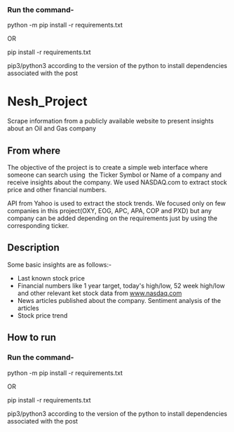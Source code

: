 ### Run the command- 

python -m pip install -r requirements.txt 

OR

pip install -r requirements.txt

pip3/python3 according to the version of the python to install dependencies associated with the post


# Nesh_Project
Scrape information from a publicly available website to present insights about an Oil and Gas company

## From where
The objective of the project is to create a simple web interface where someone can search using  the Ticker Symbol or Name of a company and receive insights about the company. We used NASDAQ.com to extract stock price and other financial numbers.

API from Yahoo is used to extract the stock trends. We focused only on few companies in this project(OXY, EOG, APC, APA, COP and PXD) but any company can be added depending on the requirements just by using the corresponding ticker.

## Description

 Some basic insights are as follows:-
 
 * Last known stock price
 * Financial numbers like 1 year target, today's high/low, 52 week high/low and other relevant ket stock data from www.nasdaq.com
 * News articles published about the company. Sentiment analysis of the articles 
 * Stock price trend 
 
## How to run

### Run the command- 

python -m pip install -r requirements.txt 

OR

pip install -r requirements.txt

pip3/python3 according to the version of the python to install dependencies associated with the post
 
